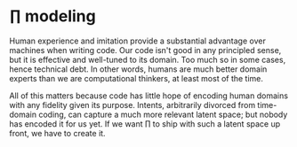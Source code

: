 # ∏ modeling
Human experience and imitation provide a substantial advantage over machines when writing code. Our code isn't good in any principled sense, but it is effective and well-tuned to its domain. Too much so in some cases, hence technical debt. In other words, humans are much better domain experts than we are computational thinkers, at least most of the time.

All of this matters because code has little hope of encoding human domains with any fidelity given its purpose. Intents, arbitrarily divorced from time-domain coding, can capture a much more relevant latent space; but nobody has encoded it for us yet. If we want ∏ to ship with such a latent space up front, we have to create it.
